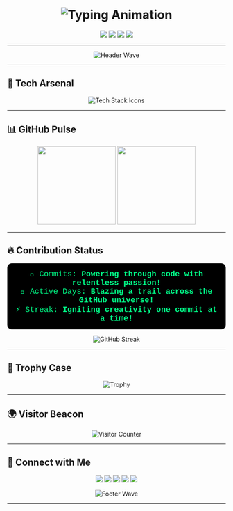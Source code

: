 <h1 align="center">
  <img src="https://readme-typing-svg.demolab.com?font=Orbitron&size=32&duration=3500&pause=800&color=00FF88&width=450&lines=%F0%9F%9A%80+Hey%2C+I'm+Raghav!;Code+Alchemist;Building+the+Future+Now!&center=true" alt="Typing Animation" />
</h1>

<p align="center">
  <a href="https://raghavpanthi.com.np"><img src="https://img.shields.io/badge/Portfolio-%23000000.svg?style=for-the-badge&logo=react&logoColor=00FF88"/></a>
  <a href="https://www.linkedin.com/in/raghav-vian-panthi/"><img src="https://img.shields.io/badge/LinkedIn-0077B5?style=for-the-badge&logo=linkedin&logoColor=00FF88"/></a>
  <a href="https://leetcode.com/Mrcoderv/"><img src="https://img.shields.io/badge/LeetCode-FFA116?style=for-the-badge&logo=leetcode&logoColor=00FF88"/></a> <a href="https://share.streamlit.io/user/mrcoderv"><img src="https://img.shields.io/badge/Streamlit-App-FF4B4B?style=for-the-badge&logo=streamlit&logoColor=00FF88"/></a>
</p>

---

<p align="center">
  <img src="https://capsule-render.vercel.app/api?type=wave&color=0:00FF88,100:FF00CC&height=140§ion=header&text=Welcome%20to%20my%20GitHub%20Galaxy!&fontSize=40&fontAlignY=38&desc=🌌%20Code%20%7C%20Innovate%20%7C%20Inspire&descAlignY=62&animation=fadeIn" alt="Header Wave"/>
</p>

---

## 🌟 **Tech Arsenal**

<p align="center">
  <img src="https://skillicons.dev/icons?i=python,js,java,c,wordpress,jupyter,react,nodejs,docker,git" alt="Tech Stack Icons" />
</p>

---

## 📊 **GitHub Pulse**

<p align="center">
  <img height="180em" src="https://github-readme-stats.vercel.app/api?username=Mrcoderv&show_icons=true&theme=onedark&include_all_commits=true&count_private=true&border_radius=12"/>
  <img height="180em" src="https://github-readme-stats.vercel.app/api/top-langs/?username=Mrcoderv&layout=compact&theme=onedark&border_radius=12"/>
</p>

---

## 🔥 **Contribution Status**

<p align="center" style="background-color: #000000; padding: 15px; border-radius: 10px;">
  <span style="color: #00FF88; font-family: 'Courier New', Courier, monospace; font-size: 18px;">
    💾 Commits: <b>Powering through code with relentless passion!</b><br>
    🌟 Active Days: <b>Blazing a trail across the GitHub universe!</b><br>
    ⚡ Streak: <b>Igniting creativity one commit at a time!</b>
  </span>
</p>

<p align="center">
  <img src="https://github-readme-streak-stats.herokuapp.com/?user=Mrcoderv&theme=onedark&border_radius=12" alt="GitHub Streak"/>
</p>

---

## 🏅 **Trophy Case**

<p align="center">
  <img src="https://github-profile-trophy.vercel.app/?username=Mrcoderv&theme=onedark&margin-w=15&row=2&column=4" alt="Trophy"/>
</p>

---
## 🌍 **Visitor Beacon**
<p align="center">
  <img src="https://api.countapi.xyz/hit/github.com/Mrcoderv/visits?style=flat-square&label=Visitors&color=00FF88" alt="Visitor Counter"/>
</p>


---

## 🤝 **Connect with Me**

<p align="center">
  <a href="mailto:Raghavap.339@gmail.com"><img src="https://img.shields.io/badge/Gmail-D14836?style=for-the-badge&logo=gmail&logoColor=00FF88"/></a>
  <a href="https://www.instagram.com/raghavavian/"><img src="https://img.shields.io/badge/Instagram-E4405F?style=for-the-badge&logo=instagram&logoColor=00FF88"/></a>
  <a href="https://discord.com/users/yourdiscordid"><img src="https://img.shields.io/badge/Discord-7289DA?style=for-the-badge&logo=discord&logoColor=00FF88"/></a>
  <a href="https://www.linkedin.com/in/raghav-vian-panthi"><img src="https://img.shields.io/badge/LinkedIn-0077B5?style=for-the-badge&logo=linkedin&logoColor=00FF88"/></a>
  <a href="https://www.youtube.com/@RaghavVian"><img src="https://img.shields.io/badge/YouTube-FF0000?style=for-the-badge&logo=youtube&logoColor=00FF88"/></a>
</p>

<p align="center">
  <img src="https://capsule-render.vercel.app/api?type=wave&color=0:FF00CC,100:00FF88&height=120§ion=footer&animation=fadeIn" alt="Footer Wave"/>
</p>

---

